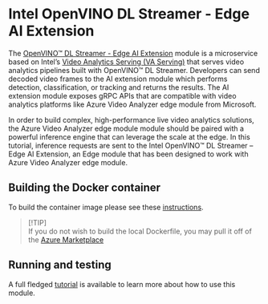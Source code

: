 # Intel OpenVINO DL Streamer - Edge AI Extension

The [OpenVINO™ DL Streamer - Edge AI Extension](https://aka.ms/ava-intel-openvino-dl-streamer) module is a microservice based on Intel’s [Video Analytics Serving (VA Serving)](https://github.com/intel/video-analytics-serving/blob/master/README.md) that serves video analytics pipelines built with OpenVINO™ DL Streamer. Developers can send decoded video frames to the AI extension module which performs detection, classification, or tracking and returns the results. The AI extension module exposes gRPC APIs that are compatible with video analytics platforms like Azure Video Analyzer edge module from Microsoft.

In order to build complex, high-performance live video analytics solutions, the Azure Video Analyzer edge module module should be paired with a powerful inference engine that can leverage the scale at the edge. In this tutorial, inference requests are sent to the Intel OpenVINO™ DL Streamer – Edge AI Extension, an Edge module that has been designed to work with Azure Video Analyzer edge module.

## Building the Docker container

To build the container image please see these [instructions](https://github.com/intel/video-analytics-serving/tree/master/docker).

> <span> [!TIP] </span>  
> If you do not wish to build the local Dockerfile, you may pull it off of the [Azure Marketplace](https://aka.ms/ava-intel-openvino-dl-streamer-offer)

## Running and testing
A full fledged [tutorial](https://aka.ms/ava-intel-openvino-dl-streamer) is available to learn more about how to use this module.


